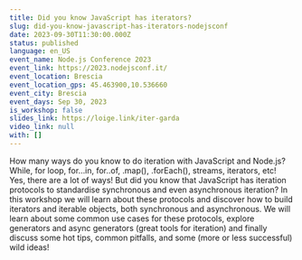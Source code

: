 ```yaml
---
title: Did you know JavaScript has iterators?
slug: did-you-know-javascript-has-iterators-nodejsconf
date: 2023-09-30T11:30:00.000Z
status: published
language: en_US
event_name: Node.js Conference 2023
event_link: https://2023.nodejsconf.it/
event_location: Brescia
event_location_gps: 45.463900,10.536660
event_city: Brescia
event_days: Sep 30, 2023
is_workshop: false
slides_link: https://loige.link/iter-garda
video_link: null
with: []
---
```


How many ways do you know to do iteration with JavaScript and Node.js? While, for loop, for…in, for..of, .map(), .forEach(), streams, iterators, etc! Yes, there are a lot of ways! But did you know that JavaScript has iteration protocols to standardise synchronous and even asynchronous iteration? In this workshop we will learn about these protocols and discover how to build iterators and iterable objects, both synchronous and asynchronous. We will learn about some common use cases for these protocols, explore generators and async generators (great tools for iteration) and finally discuss some hot tips, common pitfalls, and some (more or less successful) wild ideas!
